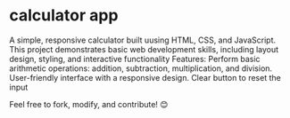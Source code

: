# calculator app
 A simple, responsive calculator built uusing HTML, CSS, and JavaScript. This project demonstrates basic web development skills, including layout design, styling, and interactive functionality
 Features:
    Perform basic arithmetic operations: addition, subtraction, multiplication, and division.
    User-friendly interface with a responsive design.
    Clear button to reset the input
    
Feel free to fork, modify, and contribute! 😊
